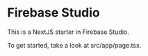  # Firebase Studio

This is a NextJS starter in Firebase Studio.

To get started, take a look at src/app/page.tsx.